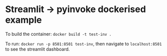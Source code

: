 # Streamlit -> pyinvoke dockerised example

To build the container: `docker build -t test-inv .`

To run: `docker run -p 8501:8501 test-inv`, then navigate to `localhost:8501` to see the streamlit dashboard.
